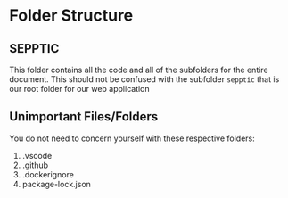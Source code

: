 # Folder Structure 

## SEPPTIC

This folder contains all the code and all of the subfolders for the entire document. This should not be confused with the subfolder `sepptic` that is our root folder for our web application


## Unimportant Files/Folders

You do not need to concern yourself with these respective folders:

1. .vscode
2. .github
3. .dockerignore
4. package-lock.json
